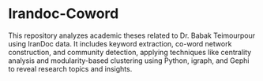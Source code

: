 # Irandoc-Coword
This repository analyzes academic theses related to Dr. Babak Teimourpour using IranDoc data. It includes keyword extraction, co-word network construction, and community detection, applying techniques like centrality analysis and modularity-based clustering using Python, igraph, and Gephi to reveal research topics and insights.

